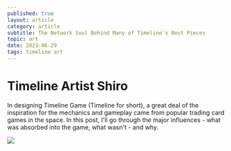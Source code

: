 ```yaml
---
published: true
layout: article
category: article
subtitle: The Network Soul Behind Many of Timeline's Best Pieces
topic: art
date: 2023-06-29
tags: timeline art
---
```


# Timeline Artist Shiro

In designing Timeline Game (Timeline for short), a great deal of the inspiration for the mechanics and gameplay came from popular trading card games in the space. In this post, I'll go through the major influences - what was absorbed into the game, what wasn't - and why.

![](https://miro.medium.com/v2/resize:fit:1400/1*Yf59VVey9kS6yuHo5Cs41g.png)

